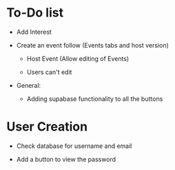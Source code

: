# To-Do list

+ Add Interest

+ Create an event follow (Events tabs and host version)

    + Host Event (Allow editing of Events)

    + Users can't edit

+ General:

    + Adding supabase functionality to all the buttons

# User Creation

+ Check database for username and email

+ Add a button to view the password


